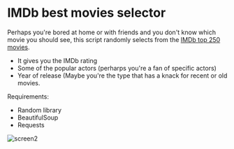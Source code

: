 # IMDb best movies selector
Perhaps you're bored at home or with friends and you don't know which movie you should see, this script randomly selects from the [IMDb top 250 movies](https://www.imdb.com/chart/top). 

* It gives you the IMDb rating
* Some of the popular actors (perharps you're a fan of specific actors)
* Year of release (Maybe you're the type that has a knack for recent or old movies.

Requirements:
* Random library
* BeautifulSoup
* Requests

![screen2](https://user-images.githubusercontent.com/63596779/105711603-13722180-5f19-11eb-821a-60c678076e82.JPG)
